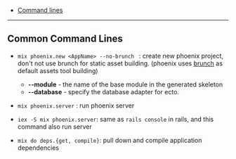 * [Command lines](#common-command-lines)


******

## Common Command Lines

- `mix phoenix.new <AppName> --no-brunch ` : create new phoenix project, don't not use brunch for static asset building.
(phoenix uses [brunch](http://brunch.io/) as default assets tool building)

  + **--module** - the name of the base module in the generated skeleton
  + **--database** - specify the database adapter for ecto.

- `mix phoenix.server` : run phoenix server
- `iex -S mix phoenix.server`: same as `rails console` in rails, and this command also run server
- `mix do deps.{get, compile}`: pull down and compile application dependencies
